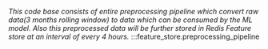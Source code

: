 <em> This code base consists of entire preprocessing pipeline which convert raw data(3 months rolling window) to data which can be consumed by the ML model. Also this preprocessed data will be further stored in Redis Feature store at an interval of every 4 hours. </em>
:::feature_store.preprocessing_pipeline